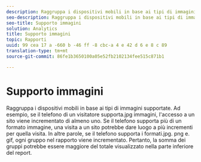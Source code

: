 ```yaml
---
description: Raggruppa i dispositivi mobili in base ai tipi di immagini supportate. Ad esempio, se il telefono di un visitatore supporta.jpg immagini, l'accesso a un sito viene incrementato di almeno uno. Se il telefono supporta più di un formato immagine, una visita a un sito potrebbe dare luogo a più incrementi per quella visita. In altre parole, se il telefono supporta i formati.jpg. png e. gif, ogni gruppo nel rapporto viene incrementato. Pertanto, la somma dei gruppi potrebbe essere maggiore del totale visualizzato nella parte inferiore del report.
seo-description: Raggruppa i dispositivi mobili in base ai tipi di immagini supportate. Ad esempio, se il telefono di un visitatore supporta.jpg immagini, l'accesso a un sito viene incrementato di almeno uno. Se il telefono supporta più di un formato immagine, una visita a un sito potrebbe dare luogo a più incrementi per quella visita. In altre parole, se il telefono supporta i formati.jpg. png e. gif, ogni gruppo nel rapporto viene incrementato. Pertanto, la somma dei gruppi potrebbe essere maggiore del totale visualizzato nella parte inferiore del report.
seo-title: Supporto immagini
solution: Analytics
title: Supporto immagini
topic: Rapporti
uuid: 99 cea 17 a -660 b -46 ff -8 cbc-a 4 e 42 d 6 e 8 c 89
translation-type: tm+mt
source-git-commit: 86fe1b3650100a05e52fb2102134fee515c871b1

---
```



# Supporto immagini

Raggruppa i dispositivi mobili in base ai tipi di immagini supportate. Ad esempio, se il telefono di un visitatore supporta.jpg immagini, l'accesso a un sito viene incrementato di almeno uno. Se il telefono supporta più di un formato immagine, una visita a un sito potrebbe dare luogo a più incrementi per quella visita. In altre parole, se il telefono supporta i formati.jpg. png e. gif, ogni gruppo nel rapporto viene incrementato. Pertanto, la somma dei gruppi potrebbe essere maggiore del totale visualizzato nella parte inferiore del report.

